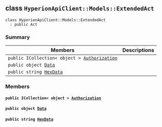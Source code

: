 ## class `HyperionApiClient::Models::ExtendedAct` 

```
class HyperionApiClient::Models::ExtendedAct
  : public Act
```

### Summary

 Members                        | Descriptions                                
--------------------------------|---------------------------------------------
`public ICollection< object > `[`Authorization`](#class_hyperion_api_client_1_1_models_1_1_extended_act_1a8b00b2a64ae075ac1c09824fa14c47e5) | 
`public object `[`Data`](#class_hyperion_api_client_1_1_models_1_1_extended_act_1a248bfced8a2a84c147f9b20efe3e669a) | 
`public string `[`HexData`](#class_hyperion_api_client_1_1_models_1_1_extended_act_1ad26c043ddf7d03d8062926dbca1f973c) | 

### Members

#### `public ICollection< object > `[`Authorization`](#class_hyperion_api_client_1_1_models_1_1_extended_act_1a8b00b2a64ae075ac1c09824fa14c47e5) 

#### `public object `[`Data`](#class_hyperion_api_client_1_1_models_1_1_extended_act_1a248bfced8a2a84c147f9b20efe3e669a) 

#### `public string `[`HexData`](#class_hyperion_api_client_1_1_models_1_1_extended_act_1ad26c043ddf7d03d8062926dbca1f973c) 


